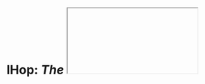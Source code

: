 # IHop: *The <iframe> Hopping Library*

IHop is a utility to allow for objects from one iframe context to be usable from many connected contexts.

The term i-frame hopping refers to the fact that each participant in the "network" (tree, really) of window objects only communicates only with it's immediate parent and children. Sending messages to window contexts beyond the immediate family must be done by routing through each intermediate node(s) (ie. hopping).

At its core, IHop is three things:
1. A featureful proxy engine that can generate proxies for complex objects (even DOM elements!)
2. A network-agnostic routing fabric designed for hierarchical topologies
3. a globally-coherent state built on top of the routing fabric

## Get It
1. Clone the repository
2. `npm install`
3. `npm run build`

You will then have `ihop.js`, `ihop.js.map` and `ihop.min.js` in the `./dist` directory. They are UMD modules and therefore should work with the most popular module systems or as a script tag.

The non-minified file does very noisy `console.debug` logging of every message and is not meant to be used for anything but development.

## Usage

Step1 - Include IHop on your page
```html
<script type="text/javascript" src="ihop.min.js"></script>
```

Step 2 - Initialize ihop
```html
<script type="text/javascript">
  const ihop = new IHop('pick_a_namespace');
  ...
```

Step 3a - Either export an object...
```js
  ihop.export('test', { foo: 'bar' });
```
Step 3b - ...or a function
```js
  ihop.export('func', () => 'Hello world!');
```

Step 4 - Use what you exported from another iframe or the parent context
```html
<script type="text/javascript">
  // This is assuming that we are in another iframe:
  ihop.waitFor('pick_a_namespace.test').then(async (test) => {
    console.log(await test.foo);    //=> bar
    console.log(await test.func()); //=> Hello world!
  });
</script>
```

Congratulations! You’ve just successfully used IHop to export an object and a function across those pesky iframe barriers!

## API

<a name="IHop"></a>
* [new IHop(nameSpace, options)](#IHop.constructor)
    * _methods_
        * [.export(name, object)](#IHop.export) ⇒ <code>void</code>
        * [.waitFor(path)](#IHop.waitFor) ⇒ <code>Promise</code>
        * [.registerWorker(worker)](#IHop.registerWorker) ⇒ <code>void</code>
    * _properties_
        * [.tree](#IHop.tree)

<a name="IHop.constructor"></a>
### IHop(nameSpace, options) ⇒ <code>instance</code>
Construct the local IHop instance.

**Kind**: constructor of <code>[IHop](#IHop)</code>

| Param | Type | Description |
| --- | --- | --- |
| nameSpace | <code>string</code> | A globally available name-space to hold all of this context's exported objects. |
| options | <code>object</code> | Options to alter default behavior. |
| [options.model] | <code>object</code> | Container for Model-related options. |
| [options.model.forceRoot] | <code>boolean</code> | Set to true to stop this node from attempting to contact it's parent. |
| [options.network] | <code>object</code> | Container for Network-related options. |
| [options.network.allowedOrigins] | <code>array&lt;string&gt;</code> | A list of allowed origins for child nodes. Any messages received from origins not listed are immediately dropped. Leave empty to allow all origins. |
| [options.network.parentOrigin] | <code>string</code> | The allowed origin to use when communicating with the context's parent. |
| [options.network.parentWindow] | <code>window</code> | Override the default parent context. Mainly useful when initializing IHop in an Worker context. |

**Example**
```js
> const ihop = new IHop('myNameSpace');
```

<a name="IHop.export"></a>
### ihop.export(name, object) ⇒ <code>void</code>
Makes `object` available to every connected iframe via `name` within this iframe's namespace.

**Kind**: instance method of <code>[IHop](#IHop)</code>

| Param | Type | Description |
| --- | --- | --- |
| name | <code>string</code> | The name to export the object under in the current namespace. |
| object | <code>object|function</code> | The object or function to expose. |

**Example**
```js
> const ihop = new IHop('foo');
> const bar = {baz: 'hello!'};

// Make the 'bar' object available in other contexts under 'foo.bar'
> ihop.export('bar', baz);
```

<a name="IHop.waitFor"></a>
### ihop.waitFor(path) ⇒ <code>Promise</code>
Waits for a specific path to becomes available and then resolves the promise with the object or namespace at that path.

**Kind**: instance method of <code>[IHop](#IHop)</code>

| Param | Type | Description |
| --- | --- | --- |
| path | <code>string</code> | A path is one or more namespaces separated by a period (.) and optionally a final exported name. NOTE: The root namespace is omitted when forming a path. |

**Example**
```js
// An iframe with the namespace `A` contains another iframe with the namespace `B`
// The iframe `B` exports an object named `foo`
> ihop.waitFor('A.B.foo').then((foo) => {
    // Do something with 'foo'
  });

// The root-context - ie. the main page - exports an object named `bar`
> ihop.waitFor('bar').then((bar) => {
    // Do something with 'bar'
  });

// Wait for more than one export
> Promise.all([
      ihop.waitFor('A.B.foo'),
      ihop.waitFor('bar')
    ]).then(([foo, bar]) => {
    // Do something with 'foo' and 'bar'
  });

```

<a name="IHop.registerWorker"></a>
### ihop.registerWorker(worker) ⇒ <code>void</code>
Register a web worker context. Workers are not able to automatically register themselves like iframes and must be explicitly linked in their parent context.

**Kind**: instance method of <code>[IHop](#IHop)</code>

| Param | Type | Description |
| --- | --- | --- |
| worker | <code>Worker</code> | An instance of a Web Worker. |

**Example**
```js
> const worker = new Worker('worker.js');
> ihop.registerWorker(worker);
```

<a name="IHop.tree"></a>
### ihop.tree ⇒ <code>object</code>
The root namespace under which all other namepspaces and their exports reside.

**Kind**: instance property of <code>[IHop](#IHop)</code>

**Example**
```js
// An iframe with the namespace `A` contains another iframe with the namespace `B`
// The iframe `B` exports an object named `foo`
> ihop.waitFor('A.B.foo').then(() => {
    // We can also access foo via:
    const foo = ihop.tree.A.B.foo;
  });
```

## Advanced

IHop has support for some pretty advanced proxying. Not only can you export DOM nodes and manipulate them as though they were local, but you can also treat functions as local too.

This means that you can pass functions across the proxy and even return functions from other functions. The proxy engine handles all the fun stuff behind the scenes for you.

For example let's say that you export a function that returns a function from I-frame A:

```html
<script type="text/javascript">
  const ihop = new IHop('A');

  const compose = (fnA, fnB) => async (...args) => await fnA(await fnB(...args));

  ihop.export('compose', compose);
</script>
```

NOTE: When we execute the fnA and fnB functions, we need to `await` - any function passed between contexts has it’s return value encapsulated in a promise.

Now in B, you want to use that function:

```html
<script type="text/javascript">
  const ihop = new IHop('B');

  ihop.waitFor('A.compose').then(async (compose) => {
    const add = (a, b) => a + b;
    const double = (n) => n * 2;

   const sumAndDouble = await compose(double, add);

   console.log(await sumAndDouble(3, 4));
  });
</script>
```

And it just works!

## Architecture
<img src="https://docs.google.com/drawings/d/e/2PACX-1vR0bvjQoC98Li7Qj7g5TR4qwF3PdBLQ8jnt2-MsfVc4n1sbPMKC08_pfqQ4-Z3mvOOawE8q-neWdWyc/pub?w=1440&amp;h=1080">

Blue labels represent event types.

## Caveats

There are a few things to be aware of when using this library.

### Performance

Don't expect performing magic to be fast. This library should not be used for performance intensive operations. Even events that trigger more than a few times a second are not a good fit for cross-frame access.

### Synchronization

Exported objects are running in different threads and the library doesn't provide any synchronization primitives. Operations can happen out of order and nothing is atomic. It's best to avoid making changes to an object from more than one context.

### Proxying

There are obviously going to be places where the proxying breaks down but every attempt has been made to make it as transparent as possible.

Currently unsupported operations on objects:
1. constructors
2. get/setPrototypeOf
3. delete statement on properties
